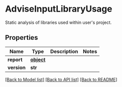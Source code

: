 # AdviseInputLibraryUsage

Static analysis of libraries used within user's project.
## Properties
Name | Type | Description | Notes
------------ | ------------- | ------------- | -------------
**report** | [**object**](.md) |  |
**version** | **str** |  |

[[Back to Model list]](../README.md#documentation-for-models) [[Back to API list]](../README.md#documentation-for-api-endpoints) [[Back to README]](../README.md)
